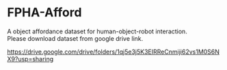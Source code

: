 # FPHA-Afford 
A object affordance dataset for human-object-robot interaction. <br> 
Please download dataset from google drive link.

https://drive.google.com/drive/folders/1qj5e3j5K3EIRReCnmiji62vs1M0S6NX9?usp=sharing

